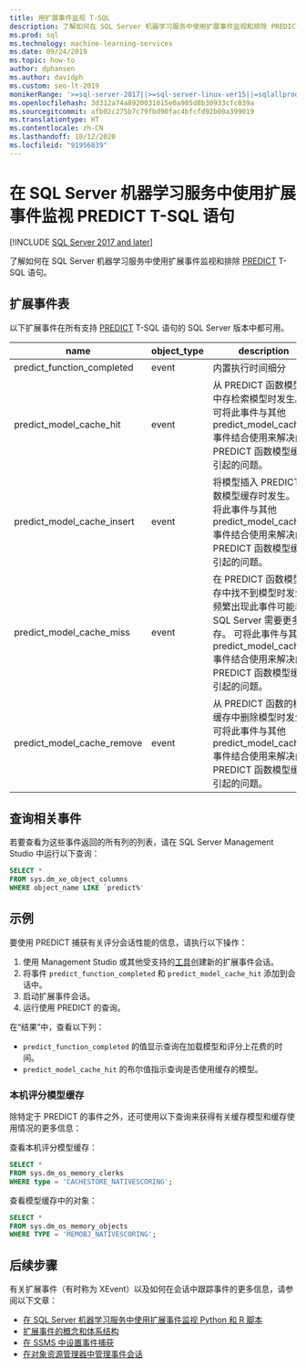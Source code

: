 ```yaml
---
title: 用扩展事件监视 T-SQL
description: 了解如何在 SQL Server 机器学习服务中使用扩展事件监视和排除 PREDICT T-SQL 语句。
ms.prod: sql
ms.technology: machine-learning-services
ms.date: 09/24/2019
ms.topic: how-to
author: dphansen
ms.author: davidph
ms.custom: seo-lt-2019
monikerRange: '>=sql-server-2017||>=sql-server-linux-ver15||=sqlallproducts-allversions'
ms.openlocfilehash: 3d312a74a8920031015e0a985d8b30933cfc039a
ms.sourcegitcommit: afb02c275b7c79fbd90fac4bfcfd92b00a399019
ms.translationtype: HT
ms.contentlocale: zh-CN
ms.lasthandoff: 10/12/2020
ms.locfileid: "91956839"
---
```

# <a name="monitor-predict-t-sql-statements-with-extended-events-in-sql-server-machine-learning-services"></a>在 SQL Server 机器学习服务中使用扩展事件监视 PREDICT T-SQL 语句
[!INCLUDE [SQL Server 2017 and later](../../includes/applies-to-version/sqlserver2017.md)]

了解如何在 SQL Server 机器学习服务中使用扩展事件监视和排除 [PREDICT](../../t-sql/queries/predict-transact-sql.md) T-SQL 语句。

## <a name="table-of-extended-events"></a>扩展事件表

以下扩展事件在所有支持 [PREDICT](../../t-sql/queries/predict-transact-sql.md) T-SQL 语句的 SQL Server 版本中都可用。 

|name |object_type|description| 
|----|----|----|
|predict_function_completed |event  |内置执行时间细分|
|predict_model_cache_hit |event|从 PREDICT 函数模型缓中存检索模型时发生。 可将此事件与其他 predict_model_cache_* 事件结合使用来解决由 PREDICT 函数模型缓存引起的问题。|
|predict_model_cache_insert |event  |   将模型插入 PREDICT 函数模型缓存时发生。 可将此事件与其他 predict_model_cache_* 事件结合使用来解决由 PREDICT 函数模型缓存引起的问题。    |
|predict_model_cache_miss   |event|在 PREDICT 函数模型缓存中找不到模型时发生。 频繁出现此事件可能表示 SQL Server 需要更多内存。 可将此事件与其他 predict_model_cache_* 事件结合使用来解决由 PREDICT 函数模型缓存引起的问题。|
|predict_model_cache_remove |event| 从 PREDICT 函数的模型缓存中删除模型时发生。 可将此事件与其他 predict_model_cache_* 事件结合使用来解决由 PREDICT 函数模型缓存引起的问题。|

## <a name="query-for-related-events"></a>查询相关事件

若要查看为这些事件返回的所有列的列表，请在 SQL Server Management Studio 中运行以下查询：

```sql
SELECT * 
FROM sys.dm_xe_object_columns 
WHERE object_name LIKE `predict%'
```

## <a name="examples"></a>示例

要使用 PREDICT 捕获有关评分会话性能的信息，请执行以下操作：

1. 使用 Management Studio 或其他受支持的[工具](../../relational-databases/extended-events/extended-events-tools.md)创建新的扩展事件会话。
2. 将事件 `predict_function_completed` 和 `predict_model_cache_hit` 添加到会话中。
3. 启动扩展事件会话。
4. 运行使用 PREDICT 的查询。

在“结果”中，查看以下列：

+ `predict_function_completed` 的值显示查询在加载模型和评分上花费的时间。
+ `predict_model_cache_hit` 的布尔值指示查询是否使用缓存的模型。 

### <a name="native-scoring-model-cache"></a>本机评分模型缓存

除特定于 PREDICT 的事件之外，还可使用以下查询来获得有关缓存模型和缓存使用情况的更多信息：

查看本机评分模型缓存：

```sql
SELECT *
FROM sys.dm_os_memory_clerks
WHERE type = 'CACHESTORE_NATIVESCORING';
```

查看模型缓存中的对象：

```sql
SELECT *
FROM sys.dm_os_memory_objects
WHERE TYPE = 'MEMOBJ_NATIVESCORING';
```

## <a name="next-steps"></a>后续步骤

有关扩展事件（有时称为 XEvent）以及如何在会话中跟踪事件的更多信息，请参阅以下文章：

+ [在 SQL Server 机器学习服务中使用扩展事件监视 Python 和 R 脚本](extended-events.md)
+ [扩展事件的概念和体系结构](../../relational-databases/extended-events/extended-events.md)
+ [在 SSMS 中设置事件捕获](../../relational-databases/extended-events/quick-start-extended-events-in-sql-server.md)
+ [在对象资源管理器中管理事件会话](../../relational-databases/extended-events/manage-event-sessions-in-the-object-explorer.md)